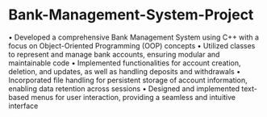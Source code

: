 # Bank-Management-System-Project
• Developed a comprehensive Bank Management System using C++ with a focus on Object-Oriented Programming (OOP) concepts
• Utilized classes to represent and manage bank accounts, ensuring modular and maintainable code
• Implemented functionalities for account creation, deletion, and updates, as well as handling deposits and withdrawals
• Incorporated file handling for persistent storage of account information, enabling data retention across sessions • Designed and implemented text-based menus for user interaction, providing a seamless and intuitive interface
